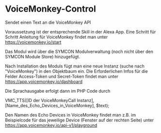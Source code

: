 # VoiceMonkey-Control
Sendet einen Text an die VoiceMonkey API

Voraussetzung ist der entsprechende Skill in der Alexa App.
Eine Schritt für Schritt Anleitung für VoiceMonkey findet man unter https://voicemonkey.io/start

Das Modul wird über die SYMCON Modulverwaltung (noch nicht über den SYMCON Module Store) hinzugefügt.

Nach Installation des Moduls fügt man eine neue Instanz (suche nach "VoiceMonkey") in den Objektbaum ein.
Die Erforderlichen Infos für die Felder Access-Token und Secret-Token findet man unter 
https://app.voicemonkey.io/dashboard


Die Sprachausgabe erfolgt dann im PHP Code durch

VMC_TTS([ID der VoiceMonkeyCall Instanz], [Name_des_Echo_Devices_in_VoiceMonkey], $text);

Den Namen des Echo Devices in VoiceMonkey findet man z.B. im Beispielcode für das jeweilige Device (Fenster auf der rechten Seite) unter https://app.voicemonkey.io/api-v1/playground
